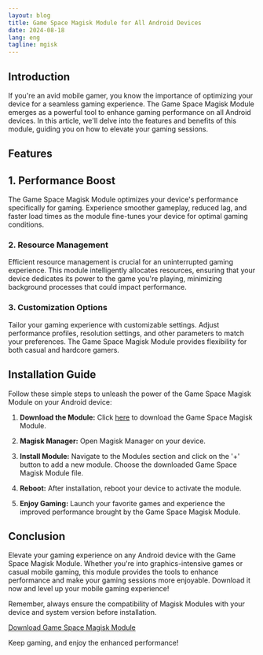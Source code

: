 ```yaml
---
layout: blog
title: Game Space Magisk Module for All Android Devices
date: 2024-08-18
lang: eng
tagline: mgisk
---
```

<script async src="https://pagead2.googlesyndication.com/pagead/js/adsbygoogle.js?client=ca-pub-8370893026371321"
     crossorigin="anonymous"></script>
<!-- display 2 -->
<ins class="adsbygoogle"
     style="display:block"
     data-ad-client="ca-pub-8370893026371321"
     data-ad-slot="8053869356"
     data-ad-format="auto"
     data-full-width-responsive="true"></ins>
<script>
     (adsbygoogle = window.adsbygoogle || []).push({});
</script>

## Introduction

If you're an avid mobile gamer, you know the importance of optimizing your device for a seamless gaming experience. The Game Space Magisk Module emerges as a powerful tool to enhance gaming performance on all Android devices. In this article, we'll delve into the features and benefits of this module, guiding you on how to elevate your gaming sessions.

## Features

## 1. **Performance Boost**

The Game Space Magisk Module optimizes your device's performance specifically for gaming. Experience smoother gameplay, reduced lag, and faster load times as the module fine-tunes your device for optimal gaming conditions.

### 2. **Resource Management**

Efficient resource management is crucial for an uninterrupted gaming experience. This module intelligently allocates resources, ensuring that your device dedicates its power to the game you're playing, minimizing background processes that could impact performance.

### 3. **Customization Options**

Tailor your gaming experience with customizable settings. Adjust performance profiles, resolution settings, and other parameters to match your preferences. The Game Space Magisk Module provides flexibility for both casual and hardcore gamers.

## Installation Guide

Follow these simple steps to unleash the power of the Game Space Magisk Module on your Android device:

1. **Download the Module:**
   Click [here](https://shorturl.at/hzKO0) to download the Game Space Magisk Module.

2. **Magisk Manager:**
   Open Magisk Manager on your device.

3. **Install Module:**
   Navigate to the Modules section and click on the '+' button to add a new module. Choose the downloaded Game Space Magisk Module file.

4. **Reboot:**
   After installation, reboot your device to activate the module.

5. **Enjoy Gaming:**
   Launch your favorite games and experience the improved performance brought by the Game Space Magisk Module.

## Conclusion

Elevate your gaming experience on any Android device with the Game Space Magisk Module. Whether you're into graphics-intensive games or casual mobile gaming, this module provides the tools to enhance performance and make your gaming sessions more enjoyable. Download it now and level up your mobile gaming experience!

Remember, always ensure the compatibility of Magisk Modules with your device and system version before installation.

[Download Game Space Magisk Module](https://shorturl.at/hzKO0)

Keep gaming, and enjoy the enhanced performance!
